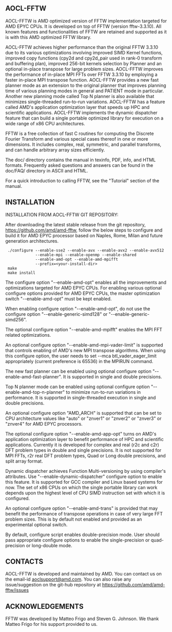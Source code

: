 AOCL-FFTW
---------

AOCL-FFTW is AMD optimized version of FFTW implementation targeted for 
AMD EPYC CPUs. It is developed on top of FFTW (version fftw-3.3.10).
All known features and functionalities of FFTW are retained and supported
as it is with this AMD optimized FFTW library.

AOCL-FFTW achieves higher performance than the original FFTW 3.3.10 due to its
various optimizations involving improved SIMD Kernel functions, improved copy
functions (cpy2d and cpy2d_pair used in rank-0 transform and buffering plan),
improved 256-bit kernels selection by Planner and an optional in-place 
transpose for large problem sizes. AOCL-FFTW improves the performance
of in-place MPI FFTs over FFTW 3.3.10 by employing a faster in-place MPI
transpose function. AOCL-FFTW provides a new fast planner mode as an
extension to the original planner that improves planning time of various
planning modes in general and PATIENT mode in particular. Another new planning
mode called Top N planner is also available that minimizes single-threaded
run-to-run variations. AOCL-FFTW has a feature called AMD's application
optimization layer that speeds up HPC and scientific applications. AOCL-FFTW
implements the dynamic dispatcher feature that can build a single portable 
optimized library for execution on a wide range of x86 CPU architectures.

FFTW is a free collection of fast C routines for computing the
Discrete Fourier Transform and various special cases thereof in one or more
dimensions. It includes complex, real, symmetric, and parallel transforms, 
and can handle arbitrary array sizes efficiently.

The doc/ directory contains the manual in texinfo, PDF, info, and HTML
formats.  Frequently asked questions and answers can be found in the
doc/FAQ/ directory in ASCII and HTML.

For a quick introduction to calling FFTW, see the "Tutorial" section
of the manual.

INSTALLATION
------------

INSTALLATION FROM AOCL-FFTW GIT REPOSITORY:

After downloading the latest stable release from the git repository,
https://github.com/amd/amd-fftw, follow the below steps to configure and
build it for AMD EPYC processor based on Naples, Rome, Milan and future 
generation architectures.

     ./configure --enable-sse2 --enable-avx --enable-avx2 --enable-avx512
                 --enable-mpi --enable-openmp --enable-shared 
                 --enable-amd-opt --enable-amd-mpifft 
                 --prefix=<your-install-dir>
     make
     make install

The configure option "--enable-amd-opt" enables all the improvements and 
optimizations targeted for AMD EPYC CPUs. For enabling various optional
configure options provided for AMD EPYC CPUs, the master optimization switch
"--enable-amd-opt" must be kept enabled.

When enabling configure option "--enable-amd-opt", do not use the 
configure option "--enable-generic-simd128" or "--enable-generic-simd256".

The optional configure option "--enable-amd-mpifft" enables the MPI FFT
related optimizations.

An optional configure option "--enable-amd-mpi-vader-limit" is supported that 
controls enabling of AMD's new MPI transpose algorithms. When using this 
configure option, the user needs to set --mca btl_vader_eager_limit
appropriately (current preference is 65536) in the MPIRUN command.

The new fast planner can be enabled using optional configure option 
"--enable-amd-fast-planner". It is supported in single and double precisions.

Top N planner mode can be enabled using optional configure option
"--enable-amd-top-n-planner" to minimize run-to-run variations in performance.
It is supported in single-threaded execution in single and double precisions.

An optional configure option "AMD_ARCH" is supported that can be set to CPU 
architecture values like "auto" or "znver1" or "znver2" or "znver3" or "znver4"
for AMD EPYC processors.

The optional configure option "--enable-amd-app-opt" turns on AMD's application
optimization layer to benefit performance of HPC and scientific applications.
Currently it is developed for complex and real (r2c and c2r) DFT problem types
in double and single precisions. It is not supported for MPI FFTs, r2r real DFT
problem types, Quad or Long double precisions, and split array format.

Dynamic dispatcher achieves Function Multi-versioning by using compiler's
attributes. Use "--enable-dynamic-dispatcher" configure option to enable this
feature. It is supported for GCC compiler and Linux based systems for now.
The set of x86 CPUs on which the single portable library can work depends upon
the highest level of CPU SIMD instruction set with which it is configured.

An optional configure option "--enable-amd-trans" is provided that may benefit
the performance of transpose operations in case of very large FFT problem sizes.
This is by default not enabled and provided as an experimental optional switch. 

By default, configure script enables double-precision mode. User should pass
appropriate configure options to enable the single-precision or quad-precision
or long-double mode.

CONTACTS
--------

AOCL-FFTW is developed and maintained by AMD.
You can contact us on the email-id aoclsupport@amd.com.
You can also raise any issue/suggestion on the git-hub repository at
https://github.com/amd/amd-fftw/issues

ACKNOWLEDGEMENTS
----------------

FFTW was developed by Matteo Frigo and Steven G. Johnson. We thank Matteo Frigo
for his support provided to us.
